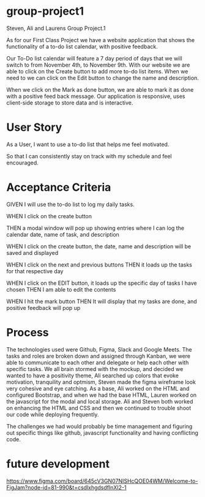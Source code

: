 # group-project1
Steven, Ali and Laurens Group Project.1



As for our First Class Project we have a website application that shows the functionality of a to-do list calendar, with positive feedback. 

Our To-Do list calendar will feature a 7 day period of days that we will switch to from November 4th, to November 9th. With our website we are able to click on the Create button to add more to-do list items. When we need to we can click on the Edit button to change the name and description.  

When we click on the Mark as done button, we are able to mark it as done with a positive feed back message. Our application is responsive, uses client-side storage to store data and is interactive. 


# User Story 

As a User, I want to use a to-do list that helps me feel motivated.

So that I can consistently stay on track with my schedule and feel encouraged.


# Acceptance Criteria

GIVEN I will use the to-do list to log my daily tasks.

WHEN I click on the create button

THEN a modal window will pop up showing entries where I can log the calendar date, name of task, and description

WHEN I click on the create button, the date, name and description will be saved and displayed

WHEN I click on the next and previous buttons
THEN it loads up the tasks for that respective day

WHEN I click on the EDIT button, it loads up the specific day of tasks I have chosen
THEN I am able to edit the contents 

WHEN I hit the mark button
THEN It will display that my tasks are done, and positive feedback will pop up

# Process

The technologies used were Github, Figma, Slack and Google Meets. The tasks and roles are broken down and assigned through Kanban, we were able to communicate to each other and delegate or help each other with specific tasks. We all brain stormed with the mockup, and decided we wanted to have a positivity theme, Ali searched up colors that evoke motivation, tranquility and optmism, Steven made the figma wireframe look very cohesive and eye catching. As a base, Ali worked on the HTML and configured Bootstrap, and when we had the base HTML, Lauren worked on the javascript for the modal and local storage. Ali and Steven both worked on enhancing the HTML and CSS and then we continued to trouble shoot our code while deploying frequently. 


The challenges we had would probably be time management and figuring out specific things like github, javascript functionality and having conflicting code.




# future development 
https://www.figma.com/board/645cV3GN07NISHcQOE04WM/Welcome-to-FigJam?node-id=81-990&t=csdlxhgdsdflnXI2-1

